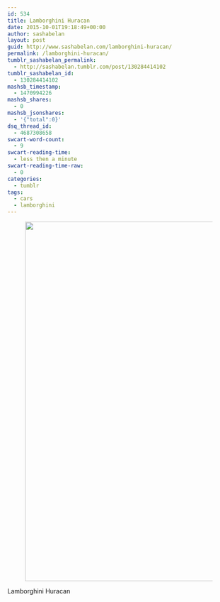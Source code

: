 ```yaml
---
id: 534
title: Lamborghini Huracan
date: 2015-10-01T19:18:49+00:00
author: sashabelan
layout: post
guid: http://www.sashabelan.com/lamborghini-huracan/
permalink: /lamborghini-huracan/
tumblr_sashabelan_permalink:
  - http://sashabelan.tumblr.com/post/130284414102
tumblr_sashabelan_id:
  - 130284414102
mashsb_timestamp:
  - 1470994226
mashsb_shares:
  - 0
mashsb_jsonshares:
  - '{"total":0}'
dsq_thread_id:
  - 4687308658
swcart-word-count:
  - 9
swcart-reading-time:
  - less then a minute
swcart-reading-time-raw:
  - 0
categories:
  - tumblr
tags:
  - cars
  - lamborghini
---
```

<div id='gallery-708' class='gallery galleryid-534 gallery-columns-1 gallery-size-large'>
  <figure class='gallery-item'> 
  
  <div class='gallery-icon portrait'>
    <img width="540" height="810" src="http://www.sashabelan.ru/wp-content/uploads/2015/10/tumblr_nvk2zdiZd91qarj97o1_540.jpg" class="attachment-large size-large" alt="" srcset="http://www.sashabelan.ru/wp-content/uploads/2015/10/tumblr_nvk2zdiZd91qarj97o1_540.jpg 540w, http://www.sashabelan.ru/wp-content/uploads/2015/10/tumblr_nvk2zdiZd91qarj97o1_540-200x300.jpg 200w, http://www.sashabelan.ru/wp-content/uploads/2015/10/tumblr_nvk2zdiZd91qarj97o1_540-230x345.jpg 230w, http://www.sashabelan.ru/wp-content/uploads/2015/10/tumblr_nvk2zdiZd91qarj97o1_540-350x525.jpg 350w" sizes="(max-width: 540px) 100vw, 540px" />
  </div></figure>
</div>

Lamborghini Huracan